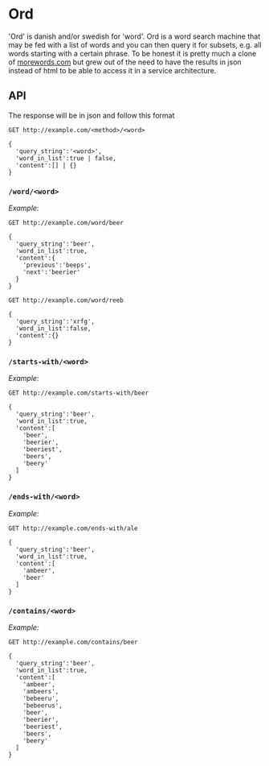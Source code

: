 # Ord

'Ord' is danish and/or swedish for 'word'. Ord is a word search machine that may be fed with a list of words and you can then query it for subsets, e.g. all words starting with a certain phrase. To be honest it is pretty much a clone of [morewords.com](http://www.morewords.com/) but grew out of the need to have the results in json instead of html to be able to access it in a service architecture.

## API

The response will be in json and follow this format

    GET http://example.com/<method>/<word>

    {
      'query_string':'<word>',
      'word_in_list':true | false,
      'content':[] | {}
    }

### ``/word/<word>``
  
_Example:_

    GET http://example.com/word/beer

    {
      'query_string':'beer',
      'word_in_list':true,
      'content':{
        'previous':'beeps',
        'next':'beerier'
      }
    }
    
    GET http://example.com/word/reeb

    {
      'query_string':'xrfg',
      'word_in_list':false,
      'content':{}
    }
    
  
### ``/starts-with/<word>``
  
_Example:_

    GET http://example.com/starts-with/beer

    {
      'query_string':'beer',
      'word_in_list':true,
      'content':[
        'beer',
        'beerier',
        'beeriest',
        'beers',
        'beery'
      ]
    }
  
### ``/ends-with/<word>``

_Example:_

    GET http://example.com/ends-with/ale

    {
      'query_string':'beer',
      'word_in_list':true,
      'content':[
        'ambeer',
        'beer'
      ]
    } 
  
### ``/contains/<word>``
  
_Example:_

    GET http://example.com/contains/beer

    {
      'query_string':'beer',
      'word_in_list':true,
      'content':[
        'ambeer',
        'ambeers',
        'bebeeru',
        'bebeerus',
        'beer',
        'beerier',
        'beeriest',
        'beers',
        'beery'
      ]
    }
    